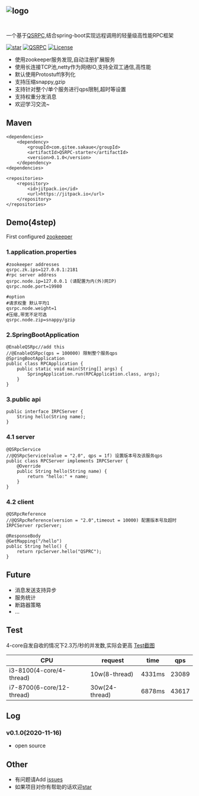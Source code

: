 ![logo][logopng]
<br/>
<br/>
---
一个基于[QSRPC][QSRPC],结合spring-boot实现远程调用的轻量级高性能RPC框架
<br/>

[![star][QSRPCstarter-svg]][star] [![QSRPC][QSRPCsvg]][QSRPC]  [![License][licensesvg]][license]

  * 使用zookeeper服务发现,自动注册扩展服务
  * 使用长连接TCP池,netty作为网络IO,支持全双工通信,高性能
  * 默认使用Protostuff序列化
  * 支持压缩snappy,gzip
  * 支持针对整个/单个服务进行qps限制,超时等设置
  * 支持权重分发消息
  * 欢迎学习交流~

## Maven
```
<dependencies>
    <dependency>
        <groupId>com.gitee.sakaue</groupId>
        <artifactId>QSRPC-starter</artifactId>
        <version>0.1.0</version>
    </dependency>
<dependencies>

<repositories>
    <repository>
        <id>jitpack.io</id>
        <url>https://jitpack.io</url>
    </repository>
</repositories>
``` 

## Demo(4step)
First configured [zookeeper](http://mirrors.hust.edu.cn/apache/zookeeper/)

### 1.application.properties
```
#zookeeper addresses
qsrpc.zk.ips=127.0.0.1:2181
#rpc server address
qsrpc.node.ip=127.0.0.1 (请配置为内(外)网IP)
qsrpc.node.port=19980

#option
#请求权重 默认平均1
qsrpc.node.weight=1
#压缩,带宽不足可选
qsrpc.node.zip=snappy/gzip

```
### 2.SpringBootApplication
```
@EnableQSRpc//add this
//@EnableQSRpc(qps = 100000) 限制整个服务qps
@SpringBootApplication
public class RPCApplication {
    public static void main(String[] args) {
        SpringApplication.run(RPCApplication.class, args);
    }
}
```

### 3.public api
```
public interface IRPCServer {
    String hello(String name);
}
```
### 4.1 server
```
@QSRpcService
//@QSRpcService(value = "2.0", qps = 1f) 设置版本号及该服务qps
public class RPCServer implements IRPCServer {
    @Override
    public String hello(String name) {
        return "hello:" + name;
    }
}
```
### 4.2 client
```
@QSRpcReference
//@QSRpcReference(version = "2.0",timeout = 10000) 配置版本号及超时
IRPCServer rpcServer;

@ResponseBody
@GetMapping("/hello")
public String hello() {
    return rpcServer.hello("QSPRC");
}
```

## Future
 * 消息发送支持异步
 * 服务统计
 * 断路器策略
 * ...
 
## Test
 4-core自发自收的情况下2.3万/秒的并发数,实际会更高 [Test截图][testpng]
 
 |  CPU   | request  | time  |qps  |
 |  ----  | ----  |----  |----  |
| i3-8100(4-core/4-thread)| 10w(8-thread) | 4331ms | 23089  |
| i7-8700(6-core/12-thread) | 30w(24-thread) | 6878ms | 43617  |

 
## Log
### v0.1.0(2020-11-16)
  * open source
## Other
  * 有问题请Add [issues](https://gitee.com/sakaue/QSRPC-starter/issues)
  * 如果项目对你有帮助的话欢迎[star][star]
  
[logopng]: https://gitee.com/sakaue/QSRPC/raw/master/logo.png
[testpng]: https://gitee.com/sakaue/QSRPC-starter/raw/develop/test.png


[licensesvg]: https://img.shields.io/badge/License-Apache--2.0-red.svg
[license]: https://gitee.com/sakaue/QSRPC-starter/raw/master/LICENSE

[starsvg]: https://img.shields.io/github/stars/tohodog/QSRPC-starter.svg?style=social&label=Stars
[star]: https://gitee.com/sakaue/QSRPC-starter

[QSRPCsvg]: https://img.shields.io/badge/QSRPC-1.1.0-blue.svg
[QSRPC]: https://gitee.com/sakaue/QSRPC

[QSRPCstarter-svg]: https://img.shields.io/badge/QSRPC%20starter-0.1.0-origen.svg
